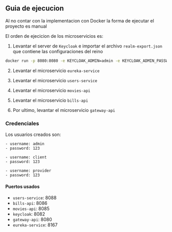 ## Guia de ejecucion

Al no contar con la implementacion con Docker la forma de ejecutar el proyecto es manual

El orden de ejecicion de los microservicios es:

1. Levantar el server de `Keycloak` e importar el archivo `realm-export.json` que contiene las configuraciones del reino

```sh
docker run -p 8080:8080 -e KEYCLOAK_ADMIN=admin -e KEYCLOAK_ADMIN_PASSWORD=admin quay.io/keycloak/keycloak:20.0.1 start-dev
```

2. Levantar el microservicio `eureka-service`

3. Levantar el microservicio `users-service`
4. Levantar el microservicio `movies-api`
5. Levantar el microservicio `bills-api`

6. Por ultimo, levantar el microservicio `gateway-api`


### Credenciales

Los usuarios creados son:
    
    - username: admin
    - password: 123

    - username: client
    - password: 123

    - username: provider
    - password: 123

#### Puertos usados
- `users-service`: 8088
- `bills-api`: 8086
- `movies-api`: 8085
- `keycloak`: 8082
- `gateway-api`: 8080
- `eureka-service`: 8167
